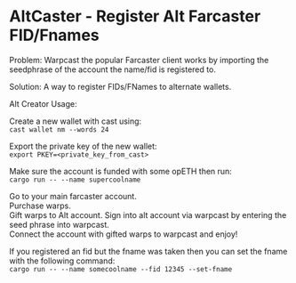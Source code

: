 # AltCaster - Register Alt Farcaster FID/Fnames

Problem: Warpcast the popular Farcaster client works by importing the seedphrase of the account the name/fid is registered to.  

Solution: A way to register FIDs/FNames to alternate wallets.

Alt Creator Usage:  

Create a new wallet with cast using:  
`cast wallet nm --words 24`  

Export the private key of the new wallet:  
`export PKEY=<private_key_from_cast>`  

Make sure the account is funded with some opETH then run:  
`cargo run -- --name supercoolname`

Go to your main farcaster account.  
Purchase warps.  
Gift warps to Alt account.
Sign into alt account via warpcast by entering the seed phrase into warpcast.  
Connect the account with gifted warps to warpcast and enjoy!  

If you registered an fid but the fname was taken then you can set the fname with the following command:  
`cargo run -- --name somecoolname --fid 12345 --set-fname`
